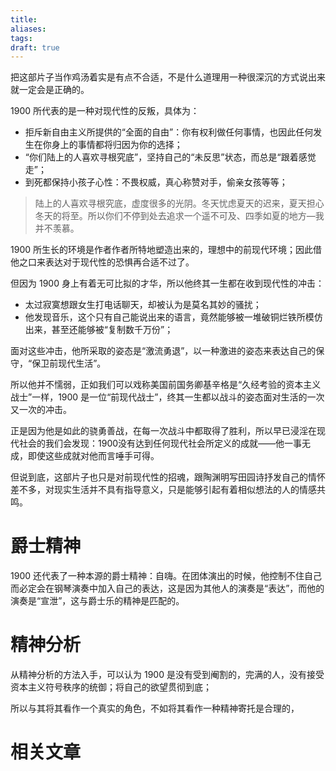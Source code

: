 ```yaml
---
title: 
aliases: 
tags: 
draft: true
---
```

把这部片子当作鸡汤着实是有点不合适，不是什么道理用一种很深沉的方式说出来就一定会是正确的。

1900 所代表的是一种对现代性的反叛，具体为：

- 拒斥新自由主义所提供的“全面的自由”：你有权利做任何事情，也因此任何发生在你身上的事情都将归因为你的选择；
- “你们陆上的人喜欢寻根究底”，坚持自己的“未反思”状态，而总是“跟着感觉走”；
- 到死都保持小孩子心性：不畏权威，真心称赞对手，偷亲女孩等等；

> 陆上的人喜欢寻根究底，虚度很多的光阴。冬天忧虑夏天的迟来，夏天担心冬天的将至。所以你们不停到处去追求一个遥不可及、四季如夏的地方—我并不羡慕。

1900 所生长的环境是作者作者所特地塑造出来的，理想中的前现代环境；因此借他之口来表达对于现代性的恐惧再合适不过了。

但因为 1900 身上有着无可比拟的才华，所以他终其一生都在收到现代性的冲击：

- 太过寂寞想跟女生打电话聊天，却被认为是莫名其妙的骚扰；
- 他发现音乐，这个只有自己能说出来的语言，竟然能够被一堆破铜烂铁所模仿出来，甚至还能够被“复制数千万份”；

面对这些冲击，他所采取的姿态是“激流勇退”，以一种激进的姿态来表达自己的保守，“保卫前现代生活”。

所以他并不懦弱，正如我们可以戏称美国前国务卿基辛格是“久经考验的资本主义战士”一样，1900 是一位“前现代战士”，终其一生都以战斗的姿态面对生活的一次又一次的冲击。

正是因为他是如此的骁勇善战，在每一次战斗中都取得了胜利，所以早已浸淫在现代社会的我们会发现：1900没有达到任何现代社会所定义的成就——他一事无成，即使这些成就对他而言唾手可得。

但说到底，这部片子也只是对前现代性的招魂，跟陶渊明写田园诗抒发自己的情怀差不多，对现实生活并不具有指导意义，只是能够引起有着相似想法的人的情感共鸣。

# 爵士精神

1900 还代表了一种本源的爵士精神：自嗨。在团体演出的时候，他控制不住自己而必定会在钢琴演奏中加入自己的表达，这是因为其他人的演奏是“表达”，而他的演奏是“宣泄”，这与爵士乐的精神是匹配的。

# 精神分析

从精神分析的方法入手，可以认为 1900 是没有受到阉割的，完满的人，没有接受资本主义符号秩序的统御；将自己的欲望贯彻到底；

所以与其将其看作一个真实的角色，不如将其看作一种精神寄托是合理的，

# 相关文章

